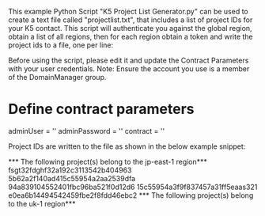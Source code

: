 This example Python Script "K5 Project List Generator.py" can be used to create a text file called "projectlist.txt", that includes a list of project IDs for your K5 contact. This script will authenticate you against the global region, obtain a list of all regions, then for each region obtain a token and write the project ids to a file, one per line:

Before using the script, please edit it and update the Contract Parameters with your user credentials. Note: Ensure the account you use is a member of the DomainManager group.

# Define contract parameters
adminUser = '<USERNAME>'
adminPassword = '<PASSWORD>'
contract = '<CONTRACTID>'
  
  
Project IDs are written to the file as shown in the below example snippet:

*** The following project(s) belong to the jp-east-1 region***
fsgt32fdghf32a192c3113542b404963
5b62a2f140ad415c55954a2aa2539dfa
94a839104552401fbc96ba521f0d12d6
15c55954a3f9f837457a31ff5eaas321
e0ea6b14494542459fbe2f8fdd46ebc2
*** The following project(s) belong to the uk-1 region***
